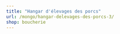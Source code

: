 ```yaml
---
title: "Hangar d'élevages des porcs"
url: /mongo/hangar-delevages-des-porcs-3/
shop: boucherie
---
```

